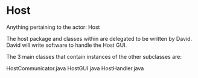 # Host
Anything pertaining to the actor: Host

The host package and classes within are delegated to be written by David.
David will write software to handle the Host GUI.

The 3 main classes that contain instances of the other subclasses are:

HostCommunicator.java
HostGUI.java
HostHandler.java



